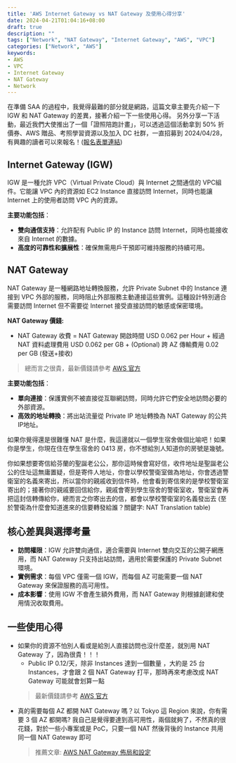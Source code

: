 ```yaml
---
title: 'AWS Internet Gateway vs NAT Gateway 及使用心得分享'
date: 2024-04-21T01:04:16+08:00
draft: true
description: ""
tags: ["Network", "NAT Gateway", "Internet Gateway", "AWS", "VPC"]
categories: ["Network", "AWS"]
keywords:
- AWS
- VPC
- Internet Gateway
- NAT Gateway
- Network
---
```


在準備 SAA 的過程中，我覺得最難的部分就是網路，這篇文章主要先介紹一下 IGW 和 NAT Gateway 的差異，接著介紹一下一些使用心得。
另外分享一下活動，最近我們大使推出了一個「證照陪跑計畫」，可以透過這個活動拿到 50% 折價券、AWS 贈品、考照學習資源以及加入 DC 社群，一直招募到 2024/04/28，有興趣的讀者可以來報名！([報名表單連結](https://www.surveycake.com/s/nvwem))

## Internet Gateway (IGW)

IGW 是一種允許 VPC（Virtual Private Cloud）與 Internet 之間通信的 VPC組件。它能讓 VPC 內的資源如 EC2 Instance 直接訪問 Internet，同時也能讓Internet 上的使用者訪問 VPC 內的資源。

**主要功能包括**：

- **雙向通信支持**：允許配有 Public IP 的 Instance 訪問 Internet，同時也能接收來自 Internet 的數據。
- **高度的可靠性和擴展性**：確保無需用戶干預即可維持服務的持續可用。

## NAT Gateway

NAT Gateway 是一種網路地址轉換服務，允許 Private Subnet 中的 Instance 連接到 VPC 外部的服務，同時阻止外部服務主動連接這些實例。這種設計特別適合需要訪問 Internet 但不需要從 Internet 接受直接訪問的敏感或保密環境。

**NAT Gateway 價錢:**

- NAT Gateway 收費 = NAT Gateway 開啟時間 USD 0.062 per Hour + 經過 NAT 資料處理費用 USD 0.062 per GB + (Optional) 跨 AZ 傳輸費用 0.02 per GB (發送+接收)
> 總而言之很貴，最新價錢請參考 [AWS 官方](https://aws.amazon.com/vpc/pricing/)

**主要功能包括**：

- **單向連接**：保護實例不被直接從互聯網訪問，同時允許它們安全地訪問必要的外部資源。
- **高效的地址轉換**：將出站流量從 Private IP 地址轉換為 NAT Gateway 的公共IP地址。

如果你覺得還是很難懂 NAT 是什麼，我這邊就以一個學生宿舍做個比喻吧！如果你是學生，你現在住在學生宿舍的 0413 房，你不想給別人知道你的房號是幾號。

你如果想要寄信給芬蘭的聖誕老公公，那你這時候會寫好信，收件地址是聖誕老公公的住址這無庸置疑，但是寄件人地址，你會以學校警衛室做為地址，你會透過警衛室的名義來寄出，所以當你的親戚收到信件時，他會看到寄信來的是學校警衛室寄出的；接著你的親戚要回信給你，親戚會寄到學生宿舍的警衛室收，警衛室會再把這封信轉傳給你，總而言之你寄出去的信，都會以學校警衛室的名義發出去 (至於警衛為什麼會知道進來的信要轉發給誰？關鍵字: NAT Translation table)

## 核心差異與選擇考量

- **訪問權限**：IGW 允許雙向通信，適合需要與 Internet 雙向交互的公開子網應用，而 NAT Gateway 只支持出站訪問，適用於需要保護的 Private Subnet 環境。
- **實例需求**：每個 VPC 僅需一個 IGW，而每個 AZ 可能需要一個 NAT Gateway 來保證服務的高可用性。
- **成本影響**：使用 IGW 不會產生額外費用，而 NAT Gateway 則根據創建和使用情況收取費用。

## 一些使用心得

- 如果你的資源不怕別人看或是給別人直接訪問也沒什麼差，就別用 NAT Gateway 了，因為很貴！！！
  - Public IP  0.12/天，除非 Instances 達到一個數量 ，大約是 25 台 Instances，才會跟 2 個 NAT Gateway 打平，那時再來考慮改成 NAT Gateway 可能就會划算一點
  > 最新價錢請參考 [AWS 官方](https://aws.amazon.com/vpc/pricing/)
- 真的需要每個 AZ 都開 NAT Gateway 嗎？以 Tokyo 這 Region 來說，你有需要 3 個 AZ 都開嗎? 我自己是覺得要達到高可用性，兩個就夠了，不然真的很花錢，對於一些小專案或是 PoC，只要一個 NAT 然後背後的 Instance 共用同一個 NAT Gateway 即可
  > 推薦文章: [AWS NAT Gateway 佈局和設定](https://9incloud.com/aws/aws-nat-gateway-layout)
